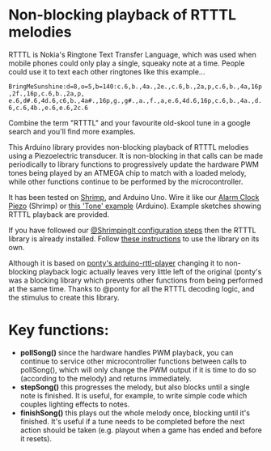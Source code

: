 # Non-blocking playback of RTTTL melodies

RTTTL is Nokia's Ringtone Text Transfer Language, which was used when mobile phones could only play a single, squeaky note at a time. People could use it to text each other ringtones like this example...

```BringMeSunshine:d=8,o=5,b=140:c.6,b.,4a.,2e.,c.6,b.,2a,p,c.6,b.,4a,16p,2f.,16p,c.6,b.,2a,p, e.6,d#.6,4d.6,c6,b.,4a#.,16p,g.,g#.,a.,f.,a,e.6,4d.6,16p,c.6,b.,4a.,d.6,c.6,4b.,e.6,e.6,2c.6```

Combine the term "RTTTL" and your favourite old-skool tune in a google search and you'll find more examples.

This Arduino library provides non-blocking playback of RTTTL melodies using a Piezoelectric transducer. It is non-blocking in that calls can be made periodically to library functions to progressively update the hardware PWM tones being played by an ATMEGA chip to match with a loaded melody, while other functions continue to be performed by the microcontroller.

It has been tested on [Shrimp](http://start.shrimping.it/project/shrimp/), and Arduino Uno. Wire it like our [Alarm Clock Piezo](http://start.shrimping.it/project/alarmclock/build.html#step12) (Shrimp) or [this 'Tone' example](https://www.arduino.cc/en/Tutorial/ToneMelody) (Arduino). Example sketches showing RTTTL playback are provided. 

If you have followed our [@ShrimpingIt configuration steps](http://start.shrimping.it/project/shrimp/program.html) then the RTTTL library is already installed. Follow [these instructions](https://www.arduino.cc/en/Guide/Libraries) to use the library on its own. 

Although it is based on [ponty's arduino-rttl-player](https://github.com/ponty/arduino-rtttl-player) changing it to non-blocking playback logic actually leaves very little left of the original (ponty's was a blocking library which prevents other functions from being performed at the same time. Thanks to @ponty for all the RTTTL decoding logic, and the stimulus to create this library.

# Key functions:

* **pollSong()** since the hardware handles PWM playback, you can continue to service other microcontroller functions between calls to pollSong(), which will only change the PWM output if it is time to do so (according to the melody) and returns immediately.
* **stepSong()** this progresses the melody, but also blocks until a single note is finished. It is useful, for example, to write simple code which couples lighting effects to notes.
* **finishSong()** this plays out the whole melody once, blocking until it's finished. It's useful if a tune needs to be completed before the next action should be taken (e.g. playout when a game has ended and before it resets).


